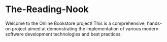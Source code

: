 # The-Reading-Nook
Welcome to the Online Bookstore project! This is a comprehensive, hands-on project aimed at demonstrating the implementation of various modern software development technologies and best practices.

